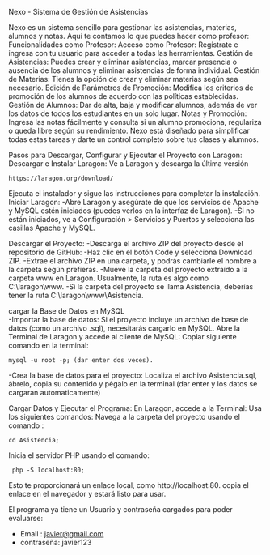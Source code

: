 Nexo - Sistema de Gestión de Asistencias

Nexo es un sistema sencillo para gestionar las asistencias, materias, alumnos y notas. Aquí te contamos lo que puedes hacer como profesor:
  Funcionalidades como Profesor:
  Acceso como Profesor: Regístrate e ingresa con tu usuario para acceder a todas las herramientas.
  Gestión de Asistencias: Puedes crear y eliminar asistencias, marcar presencia o ausencia de los alumnos y eliminar asistencias de forma individual.
  Gestión de Materias: Tienes la opción de crear y eliminar materias según sea necesario.
  Edición de Parámetros de Promoción: Modifica los criterios de promoción de los alumnos de acuerdo con las políticas establecidas.
  Gestión de Alumnos: Dar de alta, baja y modificar alumnos, además de ver los datos de todos los estudiantes en un solo lugar.
  Notas y Promoción: Ingresa las notas fácilmente y consulta si un alumno promociona, regulariza o queda libre según su rendimiento.
  Nexo está diseñado para simplificar todas estas tareas y darte un control completo sobre tus clases y alumnos.

Pasos para Descargar, Configurar y Ejecutar el Proyecto con Laragon:
    Descargar e Instalar Laragon: Ve a Laragon y descarga la última versión 
    
    https://laragon.org/download/
  Ejecuta el instalador y sigue las instrucciones para completar la instalación.
    Iniciar Laragon:
      -Abre Laragon y asegúrate de que los servicios de Apache y MySQL estén iniciados (puedes verlos en la interfaz de Laragon).
      -Si no están iniciados, ve a Configuración > Servicios y Puertos y selecciona las casillas Apache y MySQL.
 
Descargar el Proyecto:
  -Descarga el archivo ZIP del proyecto desde el repositorio de GitHub:
    -Haz clic en el botón Code y selecciona Download ZIP.
    -Extrae el archivo ZIP en una carpeta, y podrás cambiarle el nombre a la carpeta según prefieras.
    -Mueve la carpeta del proyecto extraído a la carpeta www en Laragon. Usualmente, la ruta es algo como C:\laragon\www.
    -Si la carpeta del proyecto se llama Asistencia, deberías tener la ruta C:\laragon\www\Asistencia.
    
cargar la Base de Datos en MySQL  
  -Importar la base de datos: Si el proyecto incluye un archivo de base de datos (como un archivo .sql), necesitarás cargarlo en MySQL.
    Abre la Terminal de Laragon y accede al cliente de MySQL:
    Copiar siguiente comando en la terminal: 
    
    mysql -u root -p; (dar enter dos veces).
  -Crea la base de datos para el proyecto:
    Localiza el archivo Asistencia.sql, ábrelo, copia su contenido y pégalo en la terminal (dar enter y los datos se cargaran automaticamente)
  
Cargar Datos y Ejecutar el Programa:
  En Laragon, accede a la Terminal:
  Usa los siguientes comandos:
  Navega a la carpeta del proyecto usando el comando : 
    
    cd Asistencia;
  Inicia el servidor PHP usando el comando:  
     
     php -S localhost:80;
  Esto te proporcionará un enlace local, como http://localhost:80.
  copia el enlace en el navegador y estará listo para usar.

El programa ya tiene un Usuario y contraseña cargados para poder evaluarse:  
 - Email : javier@gmail.com
 - contraseña: javier123
